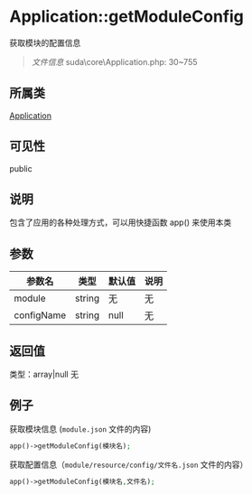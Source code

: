 # Application::getModuleConfig
获取模块的配置信息
> *文件信息* suda\core\Application.php: 30~755
## 所属类 

[Application](../Application.md)

## 可见性

  public  
## 说明


包含了应用的各种处理方式，可以用快捷函数 app() 来使用本类


## 参数

| 参数名 | 类型 | 默认值 | 说明 |
|--------|-----|-------|-------|
| module |  string | 无 | 无 |
| configName |  string | null | 无 |

## 返回值
类型：array|null
无

## 例子


获取模块信息 (`module.json` 文件的内容)

```php
app()->getModuleConfig(模块名);
```

获取配置信息（`module/resource/config/文件名.json` 文件的内容）

```php
app()->getModuleConfig(模块名,文件名);
```
